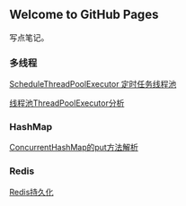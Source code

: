 ## Welcome to GitHub Pages

写点笔记。

### 多线程

[ScheduleThreadPoolExecutor 定时任务线程池](https://github.com/JoneWangwz/JoneWangwz.github.io/blob/main/%E5%B9%B6%E5%8F%91%E7%BC%96%E7%A8%8B/ScheduleThreadPoolExecutor%20%E5%AE%9A%E6%97%B6%E4%BB%BB%E5%8A%A1%E7%BA%BF%E7%A8%8B%E6%B1%A0.md)

[线程池ThreadPoolExecutor分析](https://github.com/JoneWangwz/JoneWangwz.github.io/blob/main/%E5%B9%B6%E5%8F%91%E7%BC%96%E7%A8%8B/%E7%BA%BF%E7%A8%8B%E6%B1%A0ThreadPoolExecutor%E5%88%86%E6%9E%90.md)

### HashMap

[ConcurrentHashMap的put方法解析](https://github.com/JoneWangwz/JoneWangwz.github.io/blob/main/HashMap/ConcurrentHashMap%E7%9A%84put%E6%96%B9%E6%B3%95%E8%A7%A3%E6%9E%90.md)

### Redis

[Redis持久化](https://github.com/JoneWangwz/JoneWangwz.github.io/tree/main/Redis/Redis%E6%8C%81%E4%B9%85%E5%8C%96.md)



